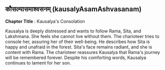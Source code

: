 ## कौसल्यासमाश्वसनम् (kausalyAsamAshvasanam)
**Chapter Title** : Kausalya's Consolation

Kausalya is deeply distressed and wants to follow Rama, Sita, and Lakshmana. She feels she cannot live without them. The charioteer tries to console her, assuring her of their well-being. He describes how Sita is happy and unafraid in the forest. Sita's face remains radiant, and she is content with Rama. The charioteer reassures Kausalya that Rama's journey will be remembered forever. Despite his comforting words, Kausalya continues to lament for her son.